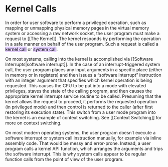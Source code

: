 # Kernel Calls

In order for user software to perform a privileged operation, such as mapping or unmapping physical memory pages in the virtual memory system or accessing a raw network socket, the user program must make a request to [[The Kernel]]. The kernel responds by performing the operation in a safe manner on behalf of the user program. Such a request is called a <mark style="background: #D2B3FFA6;">kernel call</mark> or <mark style="background: #D2B3FFA6;">system call</mark>.

On most systems, calling into the kernel is accomplished via [[Software Interrupts|software interrupt]]. In the case of an interrupt-triggered system call, the user program places any input arguments in a specific place (either in memory or in registers) and then issues a “software interrupt” instruction with an integer argument that specifies which kernel operation is being requested. This causes the CPU to be put into a mode with elevated privileges, staves the state of the calling program, and then causes the appropriate kernel interrupt service routine to be called. Presuming that the kernel allows the request to proceed, it performs the requested operation (in privileged mode) and then control is returned to the caller (after first restoring its execution state). This switch from a user mode program into the kernel is an example of context switching. See [[Context Switching]] for more on context switching.

On most modern operating systems, the user program doesn’t execute a software interrupt or system call instruction manually, for example via inline assembly code. That would be messy and error-prone. Instead, a user program calls a kernel API function, which arranges the arguments and trips the software interrupt. This is why system calls appear to be regular function calls from the point of view of the user program.
